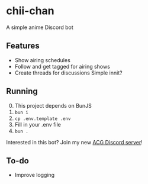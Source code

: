 # chii-chan

A simple anime Discord bot

## Features

- Show airing schedules
- Follow and get tagged for airing shows
- Create threads for discussions
Simple innit?

## Running

0. This project depends on BunJS
1. `bun i`
2. `cp .env.template .env`
3. Fill in your .env file
4. `bun .`

Interested in this bot? Join my new [ACG Discord server](https://www.lipsum.com/)!

## To-do

- Improve logging
